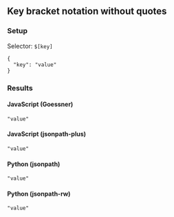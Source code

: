 ## Key bracket notation without quotes

### Setup
Selector: `$[key]`

    {
      "key": "value"
    }

### Results
#### JavaScript (Goessner)

    "value"

#### JavaScript (jsonpath-plus)

    "value"

#### Python (jsonpath)

    "value"

#### Python (jsonpath-rw)

    "value"

